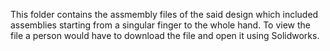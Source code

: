 This folder contains the assmembly files of the said design which included assemblies starting from a singular finger to the whole hand. To view the file a person would have to download the file and open it using Solidworks.
